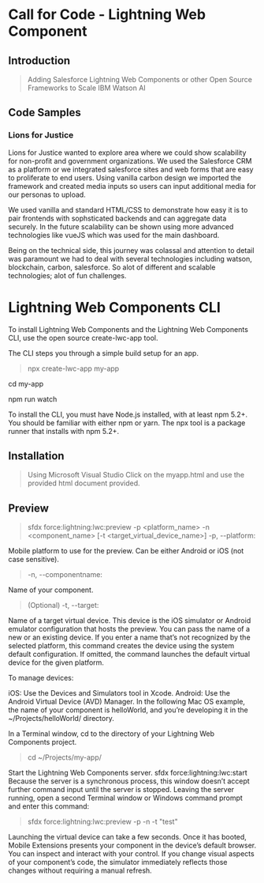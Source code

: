 # Call for Code - Lightning Web Component

## Introduction

> Adding Salesforce Lightning Web Components or other Open Source Frameworks to Scale IBM Watson AI

## Code Samples

### Lions for Justice

Lions for Justice wanted to explore area where we could show scalability for non-profit and government organizations. We used the Salesforce CRM as a platform or  we integrated salesforce sites and web forms that are easy to proliferate to end users. Using vanilla carbon design we imported the framework and created media inputs so users can input additional media for our personas to upload. 

We used vanilla and standard HTML/CSS to demonstrate how easy it is to pair frontends with sophsticated backends and can aggregate data securely. In the future scalability can be shown using more advanced technologies like vueJS which was used for the main dashboard.

Being on the technical side, this journey was colassal and attention to detail was paramount we had to deal with several technologies including watson, blockchain, carbon, salesforce. So alot of different and scalable technologies; alot of fun challenges. 


# Lightning Web Components CLI
To install Lightning Web Components and the Lightning Web Components CLI, use the open source create-lwc-app tool.

The CLI steps you through a simple build setup for an app.
>npx create-lwc-app my-app
>
cd my-app
>
npm run watch

To install the CLI, you must have Node.js installed, with at least npm 5.2+. You should be familiar with either npm or yarn. The npx tool is a package runner that installs with npm 5.2+.

## Installation

> Using Microsoft Visual Studio Click on the myapp.html and use the provided html document provided. 

## Preview
>sfdx force:lightning:lwc:preview -p <platform_name> -n <component_name> [-t <target_virtual_device_name>]
-p, --platform:

Mobile platform to use for the preview. Can be either Android or iOS (not case sensitive).

>-n, --componentname:

Name of your component.

>(Optional) -t, --target:

Name of a target virtual device. This device is the iOS simulator or Android emulator configuration that hosts the preview. You can pass the name of a new or an existing device. If you enter a name that’s not recognized by the selected platform, this command creates the device using the system default configuration. If omitted, the command launches the default virtual device for the given platform.

To manage devices:

iOS: Use the Devices and Simulators tool in Xcode.
Android: Use the Android Virtual Device (AVD) Manager.
In the following Mac OS example, the name of your component is helloWorld, and you’re developing it in the ~/Projects/helloWorld/ directory.

In a Terminal window, cd to the directory of your Lightning Web Components project.
>cd ~/Projects/my-app/

Start the Lightning Web Components server.
sfdx force:lightning:lwc:start
Because the server is a synchronous process, this window doesn’t accept further command input until the server is stopped.
Leaving the server running, open a second Terminal window or Windows command prompt and enter this command:
>sfdx force:lightning:lwc:preview -p <my-app> -n <test> -t "test"

Launching the virtual device can take a few seconds. Once it has booted, Mobile Extensions presents your component in the device’s default browser. You can inspect and interact with your control. If you change visual aspects of your component’s code, the simulator immediately reflects those changes without requiring a manual refresh.
